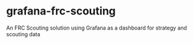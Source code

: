 # grafana-frc-scouting
An FRC Scouting solution using Grafana as a dashboard for strategy and scouting data
